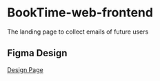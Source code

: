 # BookTime-web-frontend

The landing page to collect emails of future users

## Figma Design
[Design Page](https://www.figma.com/file/fvFm5IbAk194kytr14zMtk/BookTime-Website?node-id=0%3A1)